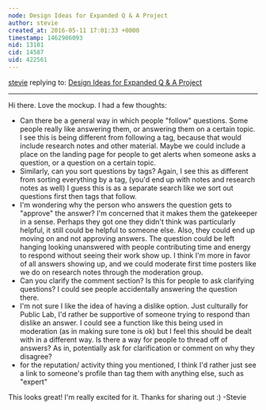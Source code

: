 ```yaml
---
node: Design Ideas for Expanded Q & A Project
author: stevie
created_at: 2016-05-11 17:01:33 +0000
timestamp: 1462986093
nid: 13101
cid: 14587
uid: 422561
---
```




[stevie](../profile/stevie) replying to: [Design Ideas for Expanded Q & A Project](../notes/ananyo2012/05-11-2016/design-ideas-for-expanded-q-a-project)

----
Hi there. Love the mockup. I had a few thoughts:

- Can there be a general way in which people "follow" questions. Some people really like answering them, or answering them on a certain topic. I see this is being different from following a tag, because that would include research notes and other material. Maybe we could include a place on the landing page for people to get alerts when someone asks a question, or a question on a certain topic.  
- Similarly, can you sort questions by tags? Again, I see this as different from sorting everything by a tag, (you'd end up with notes and research notes as well) I guess this is as a separate search like we sort out questions first then tags that follow. 
- I'm wondering why the person who answers the question gets to "approve" the answer? I'm concerned that it makes them the gatekeeper in a sense. Perhaps they got one they didn't think was particularly helpful, it still could be helpful to someone else. Also, they could end up moving on and not approving answers. The question could be left hanging looking unanswered with people contributing time and energy to respond without seeing their work show up.  I think I'm more in favor of all answers showing up, and we could moderate first time posters like we do on research notes through the moderation group. 
- Can you clarify the comment section? Is this for people to ask clarifying questions? I could see people accidentally answering the question there. 
- I'm not sure I like the idea of having a dislike option. Just culturally for Public Lab, I'd rather be supportive of someone trying to respond than dislike an answer. I could see a function like this being used in moderation (as in making sure tone is ok) but I feel this should be dealt with in a different way.  Is there a way for people to thread off of answers? As in, potentially ask for clarification or comment on why they disagree? 
- for the reputation/ activity thing you mentioned, I think I'd rather just see a link to someone's profile than tag them with anything else, such as "expert" 

This looks great! I'm really excited for it. Thanks for sharing out :) 
-Stevie